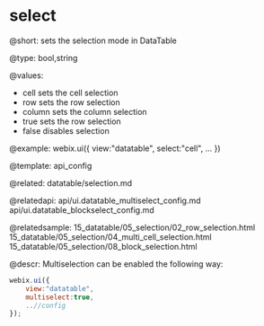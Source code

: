 select
=============


@short: sets the selection mode in DataTable
	
@type: bool,string

@values:

- cell			sets the cell selection
- row			sets the row selection
- column		sets the column selection
- true		sets the row selection
- false		disables selection


@example:
webix.ui({
	view:"datatable",
	select:"cell",
	...
})


@template:	api_config


@related:
	datatable/selection.md

@relatedapi:
	api/ui.datatable_multiselect_config.md
	api/ui.datatable_blockselect_config.md

@relatedsample:
	15_datatable/05_selection/02_row_selection.html
	15_datatable/05_selection/04_multi_cell_selection.html
	15_datatable/05_selection/08_block_selection.html

@descr:
Multiselection can be enabled the following way:

~~~js
webix.ui({
	view:"datatable",
    multiselect:true,
    ..//config
});
~~~

